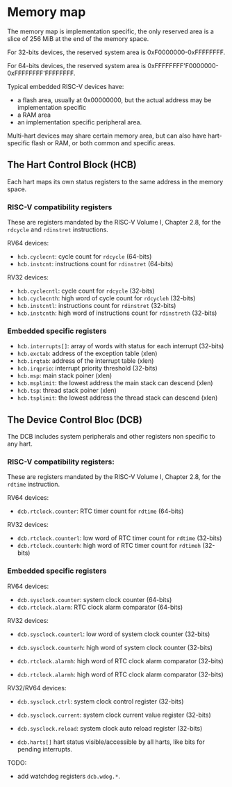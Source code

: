 # Memory map

The memory map is implementation specific, the only reserved area is a slice of 256 MiB at the end of the memory space.

For 32-bits devices, the reserved system area is 0xF0000000-0xFFFFFFFF.

For 64-bits devices, the reserved system area is 0xFFFFFFFF'F0000000-0xFFFFFFFF'FFFFFFFF.

Typical embedded RISC-V devices have:

- a flash area, usually at 0x00000000, but the actual address may be implementation specific
- a RAM area 
- an implementation specific peripheral area.

Multi-hart devices may share certain memory area, but can also have hart-specific flash or RAM, or both common and specific areas.


## The Hart Control Block (HCB)

Each hart maps its own status registers to the same address in the memory space.

### RISC-V compatibility registers

These are registers mandated by the RISC-V Volume I, Chapter 2.8, for the `rdcycle` and `rdinstret` instructions.

RV64 devices:

- `hcb.cyclecnt`: cycle count for `rdcycle` (64-bits)
- `hcb.instcnt`: instructions count for `rdinstret` (64-bits)

RV32 devices:

- `hcb.cyclecntl`: cycle count for `rdcycle` (32-bits)
- `hcb.cyclecnth`: high word of cycle count for `rdcycleh` (32-bits)
- `hcb.instcntl`: instructions count for `rdinstret` (32-bits)
- `hcb.instcnth`: high word of instructions count for `rdinstreth` (32-bits)

### Embedded specific registers

- `hcb.interrupts[]`: array of words with status for each interrupt (32-bits)
- `hcb.exctab`: address of the exception table (xlen)
- `hcb.irqtab`: address of the interrupt table (xlen)
- `hcb.irqprio`: interrupt priority threshold (32-bits)
- `hcb.msp`: main stack poiner (xlen)
- `hcb.msplimit`: the lowest address the main stack can descend (xlen)
- `hcb.tsp`: thread stack poiner (xlen)
- `hcb.tsplimit`: the lowest address the thread stack can descend (xlen)

## The Device Control Bloc (DCB)

The DCB includes system peripherals and other registers non specific to any hart.

### RISC-V compatibility registers:

These are registers mandated by the RISC-V Volume I, Chapter 2.8, for the `rdtime` instruction.

RV64 devices:

- `dcb.rtclock.counter`: RTC timer count for `rdtime` (64-bits)

RV32 devices:

- `dcb.rtclock.counterl`: low word of RTC timer count for `rdtime` (32-bits)
- `dcb.rtclock.counterh`: high word of RTC timer count for `rdtimeh` (32-bits)

### Embedded specific registers


RV64 devices:

- `dcb.sysclock.counter`: system clock counter (64-bits)
- `dcb.rtclock.alarm`: RTC clock alarm comparator (64-bits)

RV32 devices:

- `dcb.sysclock.counterl`: low word of system clock counter (32-bits)
- `dcb.sysclock.counterh`: high word of system clock counter (32-bits)

- `dcb.rtclock.alarmh`: high word of RTC clock alarm comparator (32-bits)
- `dcb.rtclock.alarmh`: high word of RTC clock alarm comparator (32-bits)

RV32/RV64 devices:

- `dcb.sysclock.ctrl`: system clock control register (32-bits)
- `dcb.sysclock.current`: system clock current value register (32-bits)
- `dcb.sysclock.reload`: system clock auto reload register (32-bits)

- `dcb.harts[]` hart status visible/accessible by all harts, like bits for pending interrupts.

TODO:

- add watchdog registers `dcb.wdog.*`.




